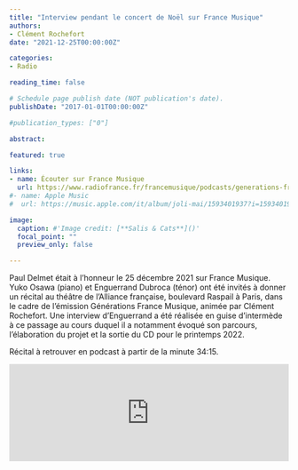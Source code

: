 ```yaml
---
title: "Interview pendant le concert de Noël sur France Musique"
authors:
- Clément Rochefort
date: "2021-12-25T00:00:00Z"

categories:
- Radio

reading_time: false

# Schedule page publish date (NOT publication's date).
publishDate: "2017-01-01T00:00:00Z"

#publication_types: ["0"]

abstract: 

featured: true

links:
- name: Écouter sur France Musique
  url: https://www.radiofrance.fr/francemusique/podcasts/generations-france-musique-le-live/la-maitrise-notre-dame-de-paris-orlando-bass-enguerrand-dubroca-et-yuko-osawa-hetty-kate-3054586
#- name: Apple Music
#  url: https://music.apple.com/it/album/joli-mai/1593401937?i=1593401938&l=en

image:
  caption: #'Image credit: [**Salis & Cats**]()'
  focal_point: ""
  preview_only: false

---
```

Paul Delmet était à l’honneur le 25 décembre 2021 sur France Musique. Yuko Osawa (piano) et Enguerrand Dubroca (ténor) ont été invités à donner un récital au théâtre de l’Alliance française, boulevard Raspail à Paris, dans le cadre de l’émission Générations France Musique, animée par Clément Rochefort. Une interview d’Enguerrand a été réalisée en guise d’intermède à ce passage au cours duquel il a notamment évoqué son parcours, l’élaboration du projet et la sortie du CD pour le printemps 2022.

Récital à retrouver en podcast à partir de la minute 34:15.

<iframe allow="autoplay *; encrypted-media *; fullscreen *" frameborder="0" height="175" style="width:100%;max-width:660px;overflow:hidden;background:transparent;" sandbox="allow-forms allow-popups allow-same-origin allow-scripts allow-storage-access-by-user-activation allow-top-navigation-by-user-activation" src="https://embed.podcasts.apple.com/us/podcast/la-ma%C3%AEtrise-notre-dame-de-paris-orlando-bass/id1434979396?i=1000546102627?start=40"></iframe>